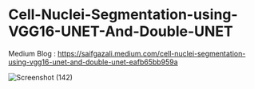 # Cell-Nuclei-Segmentation-using-VGG16-UNET-And-Double-UNET

Medium Blog : https://saifgazali.medium.com/cell-nuclei-segmentation-using-vgg16-unet-and-double-unet-eafb65bb959a

![Screenshot (142)](https://user-images.githubusercontent.com/20074508/137743067-b8282c9c-20fa-42b6-9ba5-2f6b79688013.png)

